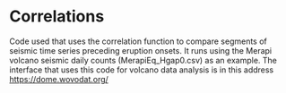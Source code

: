 # Correlations
Code used that uses the correlation function to compare segments of seismic time series preceding eruption onsets. 
It runs using the Merapi volcano seismic daily counts (MerapiEq_Hgap0.csv) as an example. 
The interface that uses this code for volcano data analysis is in this address https://dome.wovodat.org/
